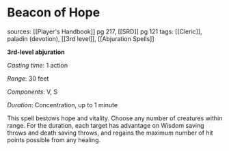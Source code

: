 # Beacon of Hope
sources: [[Player's Handbook]] pg 217, [[SRD]] pg 121
tags: [[Cleric]], paladin (devotion), [[3rd level]], [[Abjuration Spells]]

**3rd-level abjuration**

*Casting time*: 1 action

*Range*: 30 feet

*Components*: V, S

*Duration*: Concentration, up to 1 minute

This spell bestows hope and vitality. Choose any number of creatures within range. For the duration, each target has advantage on Wisdom saving throws and death saving throws, and regains the maximum number of hit points possible from any healing.
